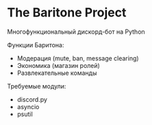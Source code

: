 # **The Baritone Project**
Многофункциональный дискорд-бот на Python

Функции Баритона:
- Модерация (mute, ban, message clearing)
- Экономика (магазин ролей)
- Развлекательные команды

Требуемые модули:
- discord.py
- asyncio
- psutil
